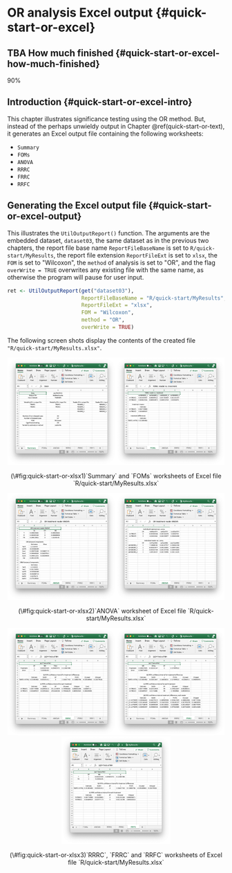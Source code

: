 # OR analysis Excel output {#quick-start-or-excel}







## TBA How much finished {#quick-start-or-excel-how-much-finished}
90%


## Introduction {#quick-start-or-excel-intro}
This chapter illustrates significance testing using the OR method. But, instead of the perhaps unwieldy output in Chapter \@ref(quick-start-or-text), it generates an Excel output file containing the following worksheets:

* `Summary`
* `FOMs`
* `ANOVA`
* `RRRC`
* `FRRC`
* `RRFC`


## Generating the Excel output file {#quick-start-or-excel-output}

This illustrates the `UtilOutputReport()` function. The arguments are the embedded dataset, `dataset03`, the same dataset as in the previous two chapters, the report file base name `ReportFileBaseName` is set to `R/quick-start/MyResults`, the report file extension `ReportFileExt` is set to `xlsx`, the `FOM` is set to "Wilcoxon", the `method` of analysis is set to "OR", and the flag `overWrite = TRUE` overwrites any existing file with the same name, as otherwise the program will pause for user input.



```r
ret <- UtilOutputReport(get("dataset03"), 
                        ReportFileBaseName = "R/quick-start/MyResults", 
                        ReportFileExt = "xlsx",  
                        FOM = "Wilcoxon", 
                        method = "OR", 
                        overWrite = TRUE)
```

The following screen shots display the contents of the created file `"R/quick-start/MyResults.xlsx"`.


<div class="figure" style="text-align: center">
<img src="R/quick-start/MyResultsSummary.png" alt="`Summary` and `FOMs` worksheets of Excel file `R/quick-start/MyResults.xlsx`" width="50%" height="20%" /><img src="R/quick-start/MyResultsFOMs.png" alt="`Summary` and `FOMs` worksheets of Excel file `R/quick-start/MyResults.xlsx`" width="50%" height="20%" />
<p class="caption">(\#fig:quick-start-or-xlsx1)`Summary` and `FOMs` worksheets of Excel file `R/quick-start/MyResults.xlsx`</p>
</div>



<div class="figure" style="text-align: center">
<img src="R/quick-start/MyResultsANOVA1.png" alt="`ANOVA` worksheet of Excel file `R/quick-start/MyResults.xlsx`" width="50%" height="20%" /><img src="R/quick-start/MyResultsANOVA2.png" alt="`ANOVA` worksheet of Excel file `R/quick-start/MyResults.xlsx`" width="50%" height="20%" />
<p class="caption">(\#fig:quick-start-or-xlsx2)`ANOVA` worksheet of Excel file `R/quick-start/MyResults.xlsx`</p>
</div>



<div class="figure" style="text-align: center">
<img src="R/quick-start/MyResultsRRRC.png" alt="`RRRC`, `FRRC` and `RRFC` worksheets of Excel file `R/quick-start/MyResults.xlsx`" width="50%" height="20%" /><img src="R/quick-start/MyResultsFRRC.png" alt="`RRRC`, `FRRC` and `RRFC` worksheets of Excel file `R/quick-start/MyResults.xlsx`" width="50%" height="20%" /><img src="R/quick-start/MyResultsRRFC.png" alt="`RRRC`, `FRRC` and `RRFC` worksheets of Excel file `R/quick-start/MyResults.xlsx`" width="50%" height="20%" />
<p class="caption">(\#fig:quick-start-or-xlsx3)`RRRC`, `FRRC` and `RRFC` worksheets of Excel file `R/quick-start/MyResults.xlsx`</p>
</div>




